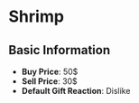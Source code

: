 # Shrimp

## Basic Information

- **Buy Price**: 50$
- **Sell Price**: 30$
- **Default Gift Reaction**: Dislike